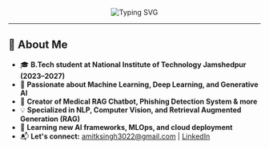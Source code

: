 <!-- Typing SVG Header -->
<p align="center">
  <img src="https://readme-typing-svg.demolab.com?font=Fira+Code&size=28&pause=1000&color=0A6EBD&center=true&vCenter=true&width=650&lines=Hi,+I'm+Amit+Singh!;AI+%7C+ML+%7C+Data+Science+Enthusiast;Building+Projects+with+Python+%26+Deep+Learning;Open+to+collab+and+learning" alt="Typing SVG" />
</p>

---

## 👋 About Me

- 🎓 **B.Tech student at National Institute of Technology Jamshedpur (2023–2027)**
- 🤖 **Passionate about Machine Learning, Deep Learning, and Generative AI**
- 🚀 **Creator of Medical RAG Chatbot, Phishing Detection System & more**
- 💡 **Specialized in NLP, Computer Vision, and Retrieval Augmented Generation (RAG)**
- 🌱 **Learning new AI frameworks, MLOps, and cloud deployment**
- 📬 **Let's connect:** [amitksingh3022@gmail.com](mailto:amitksingh3022@gmail.com) | [LinkedIn](https://www.linkedin.com/in/amit-singh-58101928a/)